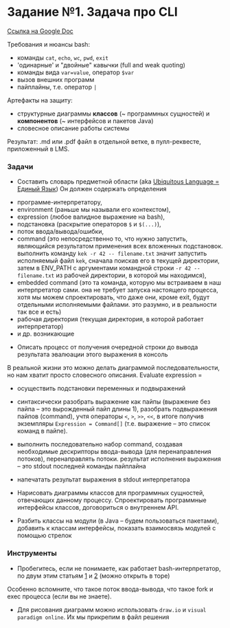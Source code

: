 # Задание №1. Задача про CLI

[Ссылка на Google Doc](https://docs.google.com/document/d/1JMq1cHLp4tgWHyhUFXQKZcCKc6sGk20dQIULrpU85RU/edit)

Требования и нюансы bash:
- команды `cat`, `echo`, `wc`, `pwd`, `exit`
- 'одинарные' и "двойные" кавычки (full and weak quoting)
- команды вида `var=value`, оператор `$var`
- вызов внешних программ
- пайплайны, т.е. оператор `|`

Артефакты на защиту:
- структурные диаграммы **классов** (~ программных сущностей) и **компонентов** (~ интерфейсов и пакетов Java)
- словесное описание работы системы

Результат: .md или .pdf файл в отдельной ветке, в пулл-реквесте, приложенный в LMS.

### Задачи

- Составить словарь предметной области (aka [Ubiquitous Language = Единый Язык](https://habr.com/ru/articles/232881/))
  Он должен содержать определения

* программе-интерпретатору,
* environment (раньше мы называли его контекстом),
* expression (любое валидное выражение на bash),
* подстановка (раскрытие операторов `$` и `$(...)`),
* поток ввода/вывода/ошибки,
* command (это непосредственно то, что нужно запустить, являющийся результатом применения всех вложенных подстановок. выполнить команду `kek -r 42 -- filename.txt` значит запустить исполняемый файл `kek`, сначала поискав его в текущей директории, затем в ENV_PATH с аргументами командной строки `-r 42 -- filename.txt` из рабочей директории, в которой мы находимся),
* embedded command (это та команда, которую мы встраиваем в наш интерпретатор сами. она не требует запуска настоящего процесса, хотя мы можем спроектировать, что даже они, кроме exit, будут отдельными исполняемыми файлами. это разумно, и в реальности так все и есть)
* рабочая директория (текущая директория, в которой работает интерпретатор)
* и др. возникающие

- Описать процесс от получения очередной строки до вывода результата эвалюации этого выражения в консоль

В реальной жизни это можно делать диаграммой последовательности, но нам хватит просто словесного описания. Evaluate expression =

- осуществить подстановки переменных и подвыражений
- синтаксически разобрать выражение как пайпы (выражение без пайпа – это вырожденный пайп длины 1), разобрать подвыражения пайпов (command), учтя операторы `<`, `>`, `>>`, `<<`, в итоге получив экземпляры `Expression = Command[]` (т.е. выражение – это список команд в пайпе).
- выполнить последовательно набор command, создавая необходимые дескрипторы ввода-вывода (для перенаправления потоков), перенаправлять потоки. результат исполнения выражения – это stdout последней команды пайплайна
- напечатать результат выражения в stdout интерпретатора

- Нарисовать диаграммы классов для программных сущностей, отвечающих данному процессу. Спроектировать программные интерфейсы классов, договориться о внутреннем API.

- Разбить классы на модули (в Java – будем пользоваться пакетами), добавить к классам интерфейсы, показать взаимосвязь модулей с помощью стрелок

### Инструменты

- Пробегитесь, если не понимаете, как работает bash-интерпретатор, по двум этим статьям [1](https://medium.com/geekculture/an-overview-of-the-working-of-the-bash-shell-f063e7f09945) и [2](https://medium.com/@hichamelmefeddel/building-a-shell-commands-interpreter-similar-to-bash-from-scratch-with-c-part-1-theory-64fdc141617d) (можно открыть в торе)

Особенно вспомните, что такое поток ввода-вывода, что такое fork и exec процесса (если вы не знаете).

- Для рисования диаграмм можно использовать `draw.io` и `visual paradigm online`. Их мы прикрепим в файл решения





